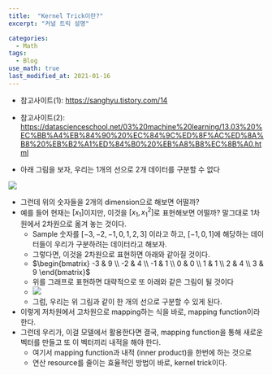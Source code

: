 ```yaml
---
title:  "Kernel Trick이란?"
excerpt: "커널 트릭 설명"

categories:
  - Math
tags:
  - Blog
use_math: true
last_modified_at: 2021-01-16
---
```




* 참고사이트(1): https://sanghyu.tistory.com/14
* 참고사이트(2): https://datascienceschool.net/03%20machine%20learning/13.03%20%EC%BB%A4%EB%84%90%20%EC%84%9C%ED%8F%AC%ED%8A%B8%20%EB%B2%A1%ED%84%B0%20%EB%A8%B8%EC%8B%A0.html

* 아래 그림을 보자, 우리는 1개의 선으로 2개 데이터를 구분할 수 없다

![](https://img1.daumcdn.net/thumb/R1280x0/?scode=mtistory2&fname=https%3A%2F%2Fblog.kakaocdn.net%2Fdn%2FsSclp%2FbtqEODlSLuH%2FkEO6JIGi5yAe2Z6QrjSRMk%2Fimg.png)

* 그런데 위의 숫자들을 2개의 dimension으로 해보면 어떨까?
* 예를 들어 현재는 $[x_1]$이지만, 이것을 $[x_1, x_1^2]$로 표현해보면 어떨까? 말그대로 1차원에서 2차원으로 옮겨 놓는 것이다.
  * Sample 숫자를 $[-3, -2, -1, 0, 1, 2, 3]$ 이라고 하고, $[-1, 0, 1]$에 해당하는 데이터들이 우리가 구분하려는 데이터라고 해보자.
  * 그렇다면, 이것을 2차원으로 표현하면 아래와 같아질 것이다. 
  * $\begin{bmatrix} -3 & 9 \\ -2 & 4 \\ -1 & 1 \\ 0 & 0 \\ 1 & 1 \\ 2 & 4 \\ 3 & 9 \end{bmatrix}$
  * 위를 그래프로 표현하면 대략적으로 또 아래와 같은 그림이 될 것이다
  * ![](https://d-won.github.io/assets/images/sample_p1.png)
  * 그럼, 우리는 위 그림과 같이 한 개의 선으로 구분할 수 있게 된다.
* 이렇게 저차원에서 고차원으로 mapping하는 식을 바로, mapping function이라 한다.
* 그런데 우리가,  이걸 모델에서 활용한다면 결국, mapping function을 통해 새로운 벡터를 만들고 또 이 벡터끼리 내적을 해야 한다. 
  * 여기서 mapping function과 내적 (inner product)을 한번에 하는 것으로
  * 연산 resource를 줄이는 효율적인 방법이 바로, kernel trick이다.
